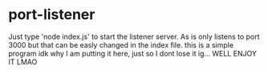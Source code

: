 # port-listener
Just type 'node index.js' to start the listener server.
As is only listens to port 3000 but that can be easly changed in the index file.
this is a simple program idk why I am putting it here, just so I dont lose it ig... WELL ENJOY IT LMAO
